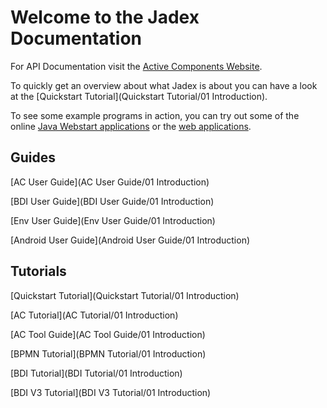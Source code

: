 # Welcome to the Jadex Documentation

For API Documentation visit the [Active Components Website](http://www.activecomponents.org/docs/).

To quickly get an overview about what Jadex is about you can have a look at the [Quickstart Tutorial](Quickstart Tutorial/01 Introduction).

To see some example programs in action, you can try out some of the online [Java Webstart applications](https://www0.activecomponents.org/bin/view/Documentation/Examples) or the [web applications](http://www.activecomponents.org/jadex-applications-web/).

## Guides

[AC User Guide](AC User Guide/01 Introduction)

[BDI User Guide](BDI User Guide/01 Introduction)

[Env User Guide](Env User Guide/01 Introduction)

[Android User Guide](Android User Guide/01 Introduction)


## Tutorials

[Quickstart Tutorial](Quickstart Tutorial/01 Introduction)

[AC Tutorial](AC Tutorial/01 Introduction)

[AC Tool Guide](AC Tool Guide/01 Introduction)

[BPMN Tutorial](BPMN Tutorial/01 Introduction)

[BDI Tutorial](BDI Tutorial/01 Introduction)

[BDI V3 Tutorial](BDI V3 Tutorial/01 Introduction)
